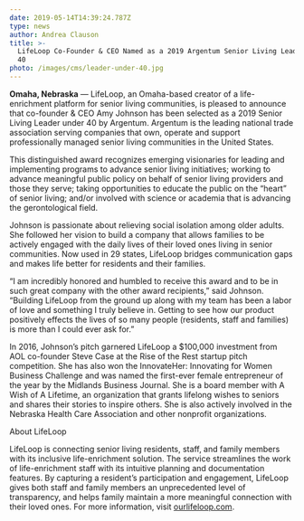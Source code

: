 ```yaml
---
date: 2019-05-14T14:39:24.787Z
type: news
author: Andrea Clauson
title: >-
  LifeLoop Co-Founder & CEO Named as a 2019 Argentum Senior Living Leader Under
  40
photo: /images/cms/leader-under-40.jpg
---
```

**Omaha, Nebraska** — LifeLoop, an Omaha-based creator of a life-enrichment platform for senior living communities, is pleased to announce that co-founder & CEO Amy Johnson has been selected as a 2019 Senior Living Leader under 40 by Argentum. Argentum is the leading national trade association serving companies that own, operate and support professionally managed senior living communities in the United States.  

This distinguished award recognizes emerging visionaries for leading and implementing programs to advance senior living initiatives; working to advance meaningful public policy on behalf of senior living providers and those they serve; taking opportunities to educate the public on the “heart” of senior living; and/or involved with science or academia that is advancing the gerontological field. 

Johnson is passionate about relieving social isolation among older adults. She followed her vision to build a company that allows families to be actively engaged with the daily lives of their loved ones living in senior communities. Now used in 29 states, LifeLoop bridges communication gaps and makes life better for residents and their families. 

“I am incredibly honored and humbled to receive this award and to be in such great company with the other award recipients,” said Johnson. “Building LifeLoop from the ground up along with my team has been a labor of love and something I truly believe in. Getting to see how our product positively effects the lives of so many people (residents, staff and families) is more than I could ever ask for.” 

In 2016, Johnson’s pitch garnered LifeLoop a $100,000 investment from AOL co-founder Steve Case at the Rise of the Rest startup pitch competition. She has also won the InnovateHer: Innovating for Women Business Challenge and was named the first-ever female entrepreneur of the year by the Midlands Business Journal. She is a board member with A Wish of A Lifetime, an organization that grants lifelong wishes to seniors and shares their stories to inspire others. She is also actively involved in the Nebraska Health Care Association and other nonprofit organizations. 

About LifeLoop 

LifeLoop is connecting senior living residents, staff, and family members with its inclusive life-enrichment solution. The service streamlines the work of life-enrichment staff with its intuitive planning and documentation features. By capturing a resident’s participation and engagement, LifeLoop gives both staff and family members an unprecedented level of transparency, and helps family maintain a more meaningful connection with their loved ones. For more information, visit [ourlifeloop.com](https://ourlifeloop.com).
